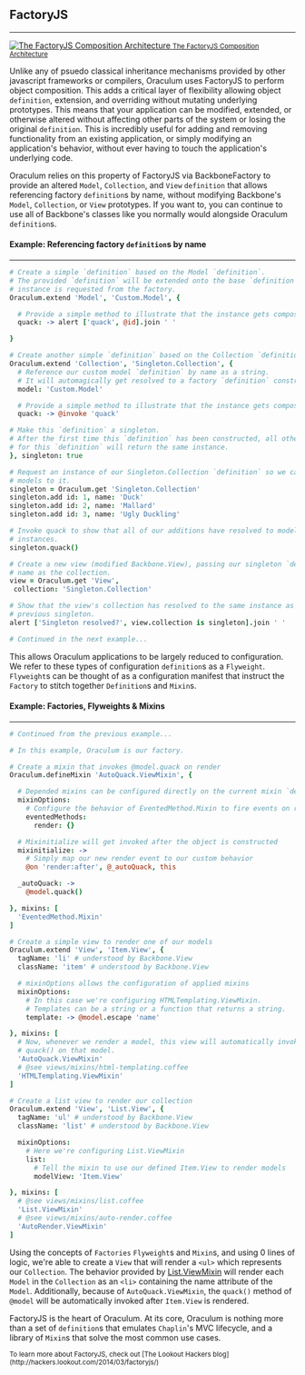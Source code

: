 FactoryJS
---------
---------

<a href="examples/gh-pages/images/FactoryJS%20Composition%20Architecture.jpg" class="thumbnail pull-right col-sm-4 col-md-3 text-center" target="_blank">
  <img src="examples/gh-pages/images/FactoryJS%20Composition%20Architecture.jpg" alt="The FactoryJS Composition Architecture"/>
  <small>The FactoryJS Composition Architecture</small>
</a>

Unlike any of psuedo classical inheritance mechanisms provided by other javascript frameworks or compilers, Oraculum uses FactoryJS to perform object composition. This adds a critical layer of flexibility allowing object `definition`, extension, and overriding without mutating underlying prototypes. This means that your application can be modified, extended, or otherwise altered without affecting other parts of the system or losing the original `definition`. This is incredibly useful for adding and removing functionality from an existing application, or simply modifying an application's behavior, without ever having to touch the application's underlying code.

Oraculum relies on this property of FactoryJS via BackboneFactory to provide an altered `Model`, `Collection`, and `View` `definition` that allows referencing factory `definition`s by name, without modifying Backbone's `Model`, `Collection`, or `View` prototypes. If you want to, you can continue to use all of Backbone's classes like you normally would alongside Oraculum `definition`s.

<div class="clearfix"></div>

#### Example: Referencing factory `definition`s by name
-----------------------------------------------------
```coffeescript
# Create a simple `definition` based on the Model `definition`.
# The provided `definition` will be extended onto the base `definition` when an
# instance is requested from the factory.
Oraculum.extend 'Model', 'Custom.Model', {

  # Provide a simple method to illustrate that the instance gets composed.
  quack: -> alert ['quack', @id].join ' '

}

# Create another simple `definition` based on the Collection `definition`.
Oraculum.extend 'Collection', 'Singleton.Collection', {
  # Reference our custom model `definition` by name as a string.
  # It will automagically get resolved to a factory `definition` constructor.
  model: 'Custom.Model'

  # Provide a simple method to illustrate that the instance gets composed.
  quack: -> @invoke 'quack'

# Make this `definition` a singleton.
# After the first time this `definition` has been constructed, all other requests
# for this `definition` will return the same instance.
}, singleton: true

# Request an instance of our Singleton.Collection `definition` so we can add some
# models to it.
singleton = Oraculum.get 'Singleton.Collection'
singleton.add id: 1, name: 'Duck'
singleton.add id: 2, name: 'Mallard'
singleton.add id: 3, name: 'Ugly Duckling'

# Invoke quack to show that all of our additions have resolved to model
# instances.
singleton.quack()

# Create a new view (modified Backbone.View), passing our singleton `definition`
# name as the collection.
view = Oraculum.get 'View',
 collection: 'Singleton.Collection'

# Show that the view's collection has resolved to the same instance as our
# previous singleton.
alert ['Singleton resolved?', view.collection is singleton].join ' '

# Continued in the next example...
```

This allows Oraculum applications to be largely reduced to configuration. We refer to these types of configuration `definition`s as a `Flyweight`. `Flyweight`s can be thought of as a configuration manifest that instruct the `Factory` to stitch together `Definition`s and `Mixin`s.


#### Example: Factories, Flyweights & Mixins
------------------------------------------------
```coffeescript
# Continued from the previous example...

# In this example, Oraculum is our factory.

# Create a mixin that invokes @model.quack on render
Oraculum.defineMixin 'AutoQuack.ViewMixin', {

  # Depended mixins can be configured directly on the current mixin `definition`
  mixinOptions:
    # Configure the behavior of EventedMethod.Mixin to fire events on render
    eventedMethods:
      render: {}

  # Mixinitialize will get invoked after the object is constructed
  mixinitialize: ->
    # Simply map our new render event to our custom behavior
    @on 'render:after', @_autoQuack, this

  _autoQuack: ->
    @model.quack()

}, mixins: [
  'EventedMethod.Mixin'
]

# Create a simple view to render one of our models
Oraculum.extend 'View', 'Item.View', {
  tagName: 'li' # understood by Backbone.View
  className: 'item' # understood by Backbone.View

  # mixinOptions allows the configuration of applied mixins
  mixinOptions:
    # In this case we're configuring HTMLTemplating.ViewMixin.
    # Templates can be a string or a function that returns a string.
    template: -> @model.escape 'name'

}, mixins: [
  # Now, whenever we render a model, this view will automatically invoke
  # quack() on that model.
  'AutoQuack.ViewMixin'
  # @see views/mixins/html-templating.coffee
  'HTMLTemplating.ViewMixin'
]

# Create a list view to render our collection
Oraculum.extend 'View', 'List.View', {
  tagName: 'ul' # understood by Backbone.View
  className: 'list' # understood by Backbone.View

  mixinOptions:
    # Here we're configuring List.ViewMixin
    list:
      # Tell the mixin to use our defined Item.View to render models
      modelView: 'Item.View'

}, mixins: [
  # @see views/mixins/list.coffee
  'List.ViewMixin'
  # @see views/mixins/auto-render.coffee
  'AutoRender.ViewMixin'
]
```

Using the concepts of `Factories` `Flyweight`s and `Mixin`s, and using 0 lines of logic, we're able to create a `View` that will render a `<ul>` which represents our `Collection`. The behavior provided by <a href="docs/src/views/mixins/list.coffee.html" rel="external" target="_blank">List.ViewMixin</a> will render each `Model` in the `Collection` as an `<li>` containing the name attribute of the `Model`. Additionally, because of `AutoQuack.ViewMixin`, the `quack()` method of `@model` will be automatically invoked after `Item.View` is rendered.

FactoryJS is the heart of Oraculum. At its core, Oraculum is nothing more than a set of `definition`s that emulates `Chaplin`'s MVC lifecycle, and a library of `Mixin`s that solve the most common use cases.

<small class="pull-right">
  To learn more about FactoryJS, check out [The Lookout Hackers blog](http://hackers.lookout.com/2014/03/factoryjs/)
</small>
